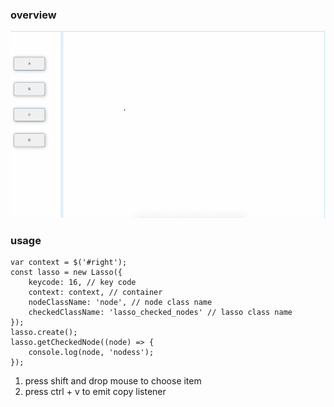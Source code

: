 ### overview

![eg](./eg.gif)

### usage

```
var context = $('#right');
const lasso = new Lasso({
    keycode: 16, // key code
    context: context, // container
    nodeClassName: 'node', // node class name
    checkedClassName: 'lasso_checked_nodes' // lasso class name 
});
lasso.create();
lasso.getCheckedNode((node) => {
    console.log(node, 'nodess');
});
```

1. press shift and drop mouse to choose item
2. press ctrl + v to emit copy listener